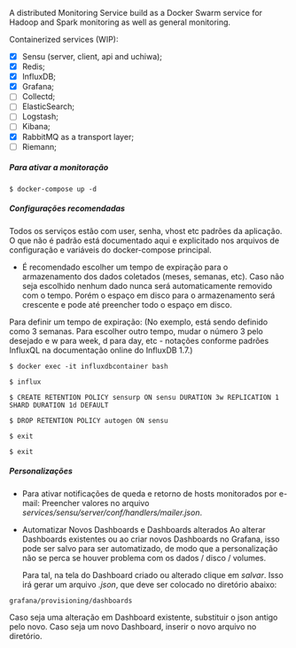 A distributed Monitoring Service build as a Docker Swarm service for Hadoop and
Spark monitoring as well as general monitoring.

Containerized services (WIP):

- [x] Sensu (server, client, api and uchiwa);
- [x] Redis;
- [x] InfluxDB;
- [x] Grafana;
- [ ] Collectd;
- [ ] ElasticSearch;
- [ ] Logstash;
- [ ] Kibana;
- [x] RabbitMQ as a transport layer;
- [ ] Riemann;

##### Para ativar a monitoração

```
$ docker-compose up -d
```

##### Configurações recomendadas

Todos os serviços estão com user, senha, vhost etc padrões da aplicação.
O que não é padrão está documentado aqui e explicitado nos arquivos de configuração
e variáveis do docker-compose principal.

* É recomendado escolher um tempo de expiração para o armazenamento dos dados coletados (meses, semanas, etc).
Caso não seja escolhido nenhum dado nunca será automaticamente removido com o tempo. Porém o espaço em disco
para o armazenamento será crescente e pode até preencher todo o espaço em disco.

Para definir um tempo de expiração:
(No exemplo, está sendo definido como 3 semanas. Para escolher outro tempo, mudar o número 3 pelo desejado e
w para week, d para day, etc - notações conforme padrões InfluxQL na documentação online do InfluxDB 1.7.)

```
$ docker exec -it influxdbcontainer bash

$ influx

$ CREATE RETENTION POLICY sensurp ON sensu DURATION 3w REPLICATION 1 SHARD DURATION 1d DEFAULT

$ DROP RETENTION POLICY autogen ON sensu

$ exit

$ exit
```

##### Personalizações

* Para ativar notificações de queda e retorno de hosts monitorados por e-mail:
  Preencher valores no arquivo _services/sensu/server/conf/handlers/mailer.json_.

* Automatizar Novos Dashboards e Dashboards alterados
  Ao alterar Dashboards existentes ou ao criar novos Dashboards no Grafana, isso pode ser salvo para ser automatizado,
  de modo que a personalização não se perca se houver problema com os dados / disco / volumes.

  Para tal, na tela do Dashboard criado ou alterado clique em _salvar_. Isso irá gerar um arquivo _.json_, que deve ser
  colocado no diretório abaixo:

```
grafana/provisioning/dashboards
```

  Caso seja uma alteração em Dashboard existente, substituir o json antigo pelo novo. Caso seja um novo Dashboard, inserir
  o novo arquivo no diretório.
